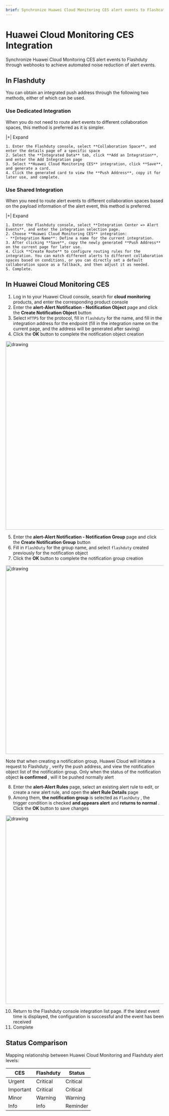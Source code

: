 ```yaml
---
brief: Synchronize Huawei Cloud Monitoring CES alert events to Flashcat through webhooks to achieve automated noise reduction of alert events"
---
```


# Huawei Cloud Monitoring CES Integration

Synchronize Huawei Cloud Monitoring CES alert events to Flashduty through webhooks to achieve automated noise reduction of alert events.

## In Flashduty
You can obtain an integrated push address through the following two methods, either of which can be used.

### Use Dedicated Integration

When you do not need to route alert events to different collaboration spaces, this method is preferred as it is simpler.

|+| Expand

    1. Enter the Flashduty console, select **Collaboration Space**, and enter the details page of a specific space
    2. Select the **Integrated Data** tab, click **Add an Integration**, and enter the Add Integration page
    3. Select **Huawei Cloud Monitoring CES** integration, click **Save**, and generate a card.
    4. Click the generated card to view the **Push Address**, copy it for later use, and complete.

### Use Shared Integration

When you need to route alert events to different collaboration spaces based on the payload information of the alert event, this method is preferred.

|+| Expand

    1. Enter the Flashduty console, select **Integration Center => Alert Events**, and enter the integration selection page.
    2. Choose **Huawei Cloud Monitoring CES** integration:
    - **Integration Name**: Define a name for the current integration.
    3. After clicking **Save**, copy the newly generated **Push Address** on the current page for later use.
    4. Click **Create Route** to configure routing rules for the integration. You can match different alerts to different collaboration spaces based on conditions, or you can directly set a default collaboration space as a fallback, and then adjust it as needed.
    5. Complete.

## In Huawei Cloud Monitoring CES

1. Log in to your Huawei Cloud console, search for **cloud monitoring** products, and enter the corresponding product console
2. Enter the **alert-Alert Notification - Notification Object** page and click the **Create Notification Object** button
3. Select `HTTPS` for the protocol, fill in `flashduty` for the name, and fill in the integration address for the endpoint (fill in the integration name on the current page, and the address will be generated after saving)
4. Click the **OK** button to complete the notification object creation

<img alt="drawing" width="600" src="https://fcdoc.github.io/img/zh/flashduty/mixin/alert_integration/huawei_ces/1.avif" />

5. Enter the **alert-Alert Notification - Notification Group** page and click the **Create Notification Group** button
6. Fill in `FlashDuty` for the group name, and select `flashduty` created previously for the notification object
7. Click the **OK** button to complete the notification group creation

<img alt="drawing" width="600" src="https://fcdoc.github.io/img/zh/flashduty/mixin/alert_integration/huawei_ces/2.avif" />

Note that when creating a notification group, Huawei Cloud will initiate a request to Flashduty , verify the push address, and view the notification object list of the notification group. Only when the status of the notification object **is confirmed** , will it be pushed normally alert

8. Enter the **alert-Alert Rules** page, select an existing alert rule to edit, or create a new alert rule, and open the **alert Rule Details** page
9. Among them, **the notification group** is selected as `FlashDuty` , the trigger condition is checked **and appears alert** and **returns to normal** . Click the **OK** button to save changes

<img alt="drawing" width="600" src="https://fcdoc.github.io/img/zh/flashduty/mixin/alert_integration/huawei_ces/3.avif" />

10. Return to the Flashduty console integration list page. If the latest event time is displayed, the configuration is successful and the event has been received
11. Complete

## Status Comparison

Mapping relationship between Huawei Cloud Monitoring and Flashduty alert levels:

| CES  |  Flashduty  | Status |
| ---- | -------- | ---- |
| Urgent | Critical | Critical |
| Important | Critical | Critical |
| Minor | Warning  | Warning |
| Info | Info     | Reminder |